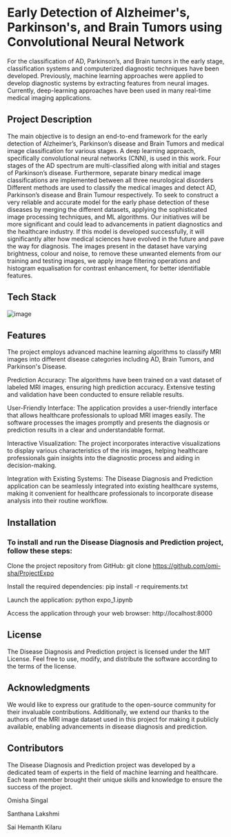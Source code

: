 # Early Detection of Alzheimer's, Parkinson's, and  Brain Tumors using Convolutional Neural Network

For the classification of AD, Parkinson’s, and Brain tumors in the early stage, classification systems and computerized diagnostic techniques have been developed. Previously, machine learning approaches were applied to develop diagnostic systems by extracting features from neural images. Currently, deep-learning approaches have been used in many real-time medical imaging applications.

## Project Description

The main objective is to design an end-to-end framework for the early detection of Alzheimer’s, Parkinson’s disease and Brain Tumors and medical image classification for various stages. A deep learning approach, specifically convolutional neural networks (CNN), is used in this work. Four stages of the AD spectrum are multi-classified along with initial and stages of Parkinson’s disease. Furthermore, separate binary medical image classifications are implemented between all three neurological disorders Different methods are used to classify the medical images and detect AD, Parkinson’s disease and Brain Tumour respectively. To seek to construct a very reliable and accurate model for the early phase detection of these diseases by merging the different datasets, applying the sophisticated image processing techniques, and ML algorithms. Our initiatives will be more significant and could lead to advancements in patient diagnostics and the healthcare industry. If this model is developed successfully, it will significantly alter how medical sciences have evolved in the future and pave the way for diagnosis. The images present in the dataset have varying brightness, colour and noise, to remove these unwanted elements from our training and testing images, we apply image filtering operations and histogram equalisation for contrast enhancement, for better identifiable features.

## Tech Stack

![image](https://github.com/omi-sha/ProjectExpo/assets/104186416/bde85a26-900e-4e21-9e10-58607793e9aa)

## Features

The project employs advanced machine learning algorithms to classify  MRI images into different disease categories including  AD, Brain Tumors, and Parkinson's Disease.

 Prediction Accuracy: The algorithms have been trained on a vast dataset of labeled  MRI images, ensuring high prediction accuracy. Extensive testing and validation have been conducted to ensure reliable results.

 User-Friendly Interface: The application provides a user-friendly interface that allows healthcare professionals to upload MRI images easily. The software processes the images promptly and presents the diagnosis or prediction results in a clear and understandable format.

 Interactive Visualization: The project incorporates interactive visualizations to display various characteristics of the iris images, helping healthcare professionals gain insights into the diagnostic process and aiding in decision-making.

 Integration with Existing Systems: The  Disease Diagnosis and Prediction application can be seamlessly integrated into existing healthcare systems, making it convenient for healthcare professionals to incorporate  disease analysis into their routine workflow.

## Installation

### To install and run the  Disease Diagnosis and Prediction project, follow these steps:

Clone the project repository from GitHub: git clone https://github.com/omi-sha/ProjectExpo

Install the required dependencies: pip install -r requirements.txt

Launch the application: python expo_1.ipynb

Access the application through your web browser: http://localhost:8000

## License

The  Disease Diagnosis and Prediction project is licensed under the MIT License. Feel free to use, modify, and distribute the software according to the terms of the license.

## Acknowledgments

We would like to express our gratitude to the open-source community for their invaluable contributions. Additionally, we extend our thanks to the authors of the MRI image dataset used in this project for making it publicly available, enabling advancements in  disease diagnosis and prediction.

## Contributors

The  Disease Diagnosis and Prediction project was developed by a dedicated team of experts in the field of machine learning and healthcare. Each team member brought their unique skills and knowledge to ensure the success of the project.

Omisha Singal

Santhana Lakshmi

Sai Hemanth Kilaru
